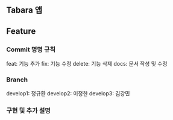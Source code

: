 ## Tabara 앱

## Feature

### Commit 명명 규칙

feat: 기능 추가
fix: 기능 수정
delete: 기능 삭제
docs: 문서 작성 및 수정

### Branch

develop1: 정규환
develop2: 이정한
develop3: 김강민

### 구현 및 추가 설명